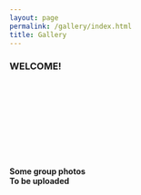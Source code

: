 ```yaml
---
layout: page
permalink: /gallery/index.html
title: Gallery
---
```


### WELCOME!

<br>
<br>
<br>
<br>
<br>
<br>
<br>
<br>

**Some group photos**<br>
**To be uploaded**<br>

<br>
<br>
<br>
<br>
<br>
<br>
<br>
<br>
